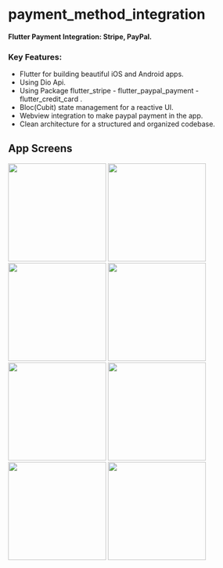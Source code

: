 # payment_method_integration

#### Flutter Payment Integration: Stripe, PayPal.

### Key Features:

- Flutter for building beautiful iOS and Android apps.
- Using Dio Api.
- Using Package flutter_stripe - flutter_paypal_payment - flutter_credit_card .
- Bloc(Cubit) state management for a reactive UI.
- Webview integration to make paypal payment in the app.
- Clean architecture for a structured and organized codebase.

## App Screens
<div>
  <img src="https://github.com/AhmedKamalElreidi/payment_integration/assets/107802782/728fe791-0a08-485c-b308-2ef77166b3e8" width="200" >
  <img src="https://github.com/AhmedKamalElreidi/payment_integration/assets/107802782/3d52c900-f8a0-41d0-8380-15d5bd15f8ab" width="200" >
  <img src="https://github.com/AhmedKamalElreidi/payment_integration/assets/107802782/f0cb79b5-def5-4708-af1a-f601d7b0644f" width="200" >
  <img src="https://github.com/AhmedKamalElreidi/payment_integration/assets/107802782/687d5051-9445-4037-9b31-4bcc9e4d2728" width="200" >
  <img src="https://github.com/AhmedKamalElreidi/payment_integration/assets/107802782/af282146-0aac-4a74-b5ad-f01076c18670" width="200" >
  <img src="https://github.com/AhmedKamalElreidi/payment_integration/assets/107802782/29055ced-c104-40c0-830c-5e444603f8c2" width="200" >
  <img src="https://github.com/AhmedKamalElreidi/payment_integration/assets/107802782/1915a96c-0615-4e1c-82b4-e7180a1546e7" width="200" >
  <img src="https://github.com/AhmedKamalElreidi/payment_integration/assets/107802782/2d898d53-03c6-478c-a62f-db8771ff999f" width="200" >
</div>


